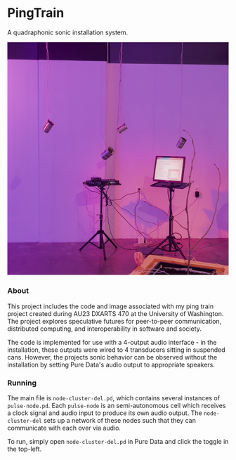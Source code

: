 # PingTrain

A quadraphonic sonic installation system.

![image](./res/installation_context.png)

### About

This project includes the code and image associated with my ping train project created 
during AU23 DXARTS 470 at the University of Washington. The project explores speculative
futures for peer-to-peer communication, distributed computing, and interoperability in
software and society.

The code is implemented for use with a 4-output audio interface - in the installation,
these outputs were wired to 4 transducers sitting in suspended cans. However, the projects
sonic behavior can be observed without the installation by setting Pure Data's audio output
to appropriate speakers.

### Running

The main file is `node-cluster-del.pd`, which contains several instances of `pulse-node.pd`.
Each `pulse-node` is an semi-autonomous cell which receives a clock signal and audio input to
produce its own audio output. The `node-cluster-del` sets up a network of these nodes such that
they can communicate with each over via audio.

To run, simply open `node-cluster-del.pd` in Pure Data and click the toggle in the top-left.
